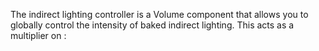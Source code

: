 The indirect lighting controller is a Volume component that allows you to globally control the intensity of baked indirect lighting.
This acts as a multiplier on :
